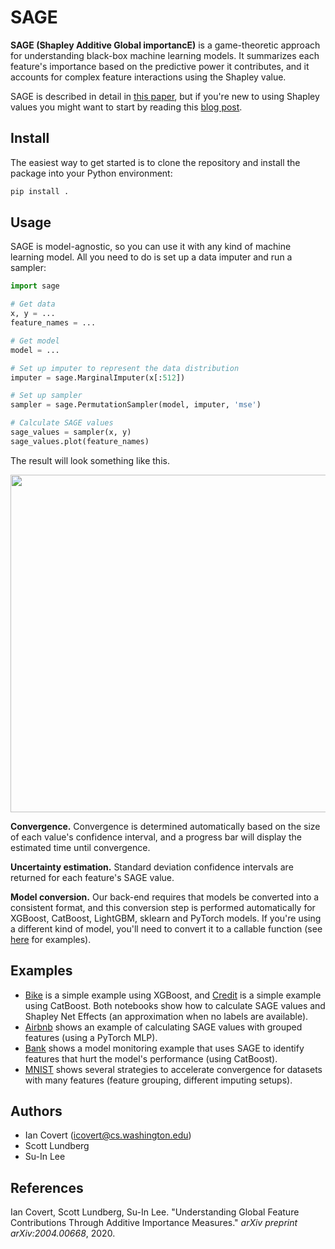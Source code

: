 # SAGE

**SAGE (Shapley Additive Global importancE)** is a game-theoretic approach for understanding black-box machine learning models. It summarizes each feature's importance based on the predictive power it contributes, and it accounts for complex feature interactions using the Shapley value.

SAGE is described in detail in [this paper](https://arxiv.org/abs/2004.00668), but if you're new to using Shapley values you might want to start by reading this [blog post](https://iancovert.com/blog/understanding-shap-sage/).

## Install

<!--The easiest way to use the code is to install `sage-importance` with `pip`:

```bash
pip install sage-importance
```

Alternatively, you can clone the repository and install the package using the local `setup.py` file:

```bash
pip install .
```-->

The easiest way to get started is to clone the repository and install the package into your Python environment:

```bash
pip install .
```

## Usage

SAGE is model-agnostic, so you can use it with any kind of machine learning model. All you need to do is set up a data imputer and run a sampler:

```python
import sage

# Get data
x, y = ...
feature_names = ...

# Get model
model = ...

# Set up imputer to represent the data distribution
imputer = sage.MarginalImputer(x[:512])

# Set up sampler
sampler = sage.PermutationSampler(model, imputer, 'mse')

# Calculate SAGE values
sage_values = sampler(x, y)
sage_values.plot(feature_names)
```

The result will look something like this.

<p align="center">
  <img width="540" src="https://raw.githubusercontent.com/iancovert/sage/master/docs/bike.svg"/>
</p>

**Convergence.** Convergence is determined automatically based on the size of each value's confidence interval, and a progress bar will display the estimated time until convergence.

**Uncertainty estimation.** Standard deviation confidence intervals are returned for each feature's SAGE value.

**Model conversion.** Our back-end requires that models be converted into a consistent format, and this conversion step is performed automatically for XGBoost, CatBoost, LightGBM, sklearn and PyTorch models. If you're using a different kind of model, you'll need to convert it to a callable function (see [here](https://github.com/iancovert/sage/blob/master/sage/utils.py#L5) for examples).

## Examples

- [Bike](https://github.com/iancovert/sage/blob/master/notebooks/bike.ipynb) is a simple example using XGBoost, and [Credit](https://github.com/iancovert/sage/blob/master/notebooks/credit.ipynb) is a simple example using CatBoost. Both notebooks show how to calculate SAGE values and Shapley Net Effects (an approximation when no labels are available).
- [Airbnb](https://github.com/iancovert/sage/blob/master/notebooks/airbnb.ipynb) shows an example of calculating SAGE values with grouped features (using a PyTorch MLP).
- [Bank](https://github.com/iancovert/sage/blob/master/notebooks/bank.ipynb) shows a model monitoring example that uses SAGE to identify features that hurt the model's performance (using CatBoost).
- [MNIST](https://github.com/iancovert/sage/blob/master/notebooks/mnist.ipynb) shows several strategies to accelerate convergence for datasets with many features (feature grouping, different imputing setups).

## Authors

- Ian Covert (<icovert@cs.washington.edu>)
- Scott Lundberg
- Su-In Lee

## References

Ian Covert, Scott Lundberg, Su-In Lee. "Understanding Global Feature Contributions Through Additive Importance Measures." *arXiv preprint arXiv:2004.00668*, 2020.

